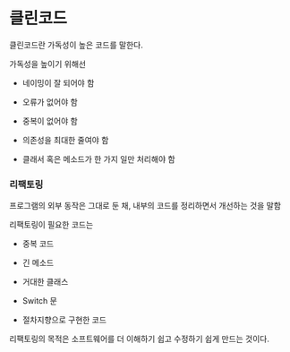 # 클린코드

클린코드란 가독성이 높은 코드를 말한다.

가독성을 높이기 위해선

- 네이밍이 잘 되어야 함

- 오류가 없어야 함

- 중복이 없어야 함

- 의존성을 최대한 줄여야 함

- 클래서 혹은 메소드가 한 가지 일만 처리해야 함

### 리팩토링

프로그램의 외부 동작은 그대로 둔 채, 내부의 코드를 정리하면서 개선하는 것을 말함

리팩토링이 필요한 코드는

- 중복 코드

- 긴 메소드

- 거대한 클래스

- Switch 문

- 절차지향으로 구현한 코드

리팩토링의 목적은 소프트웨어를 더 이해하기 쉽고 수정하기 쉽게 만드는 것이다.
